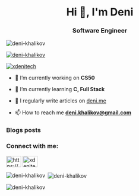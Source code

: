 <h1 align="center">Hi 👋, I'm Deni</h1>
<h3 align="center">Software Engineer</h3>

<p align="left"> <img src="https://komarev.com/ghpvc/?username=deni-khalikov&label=Profile%20views&color=0e75b6&style=flat" alt="deni-khalikov" /> </p>

<p align="left"> <a href="https://github.com/ryo-ma/github-profile-trophy"><img src="https://github-profile-trophy.vercel.app/?username=deni-khalikov" alt="deni-khalikov" /></a> </p>

<p align="left"> <a href="https://twitter.com/xdenitech" target="blank"><img src="https://img.shields.io/twitter/follow/xdenitech?logo=twitter&style=for-the-badge" alt="xdenitech" /></a> </p>

- 🔭 I’m currently working on **CS50**

- 🌱 I’m currently learning **C, Full Stack**

- 📝 I regularly write articles on [deni.me](deni.me)

- 📫 How to reach me **deni.khalikov@gmail.com**

### Blogs posts
<!-- BLOG-POST-LIST:START -->
<!-- BLOG-POST-LIST:END -->

<h3 align="left">Connect with me:</h3>
<p align="left">
<a href="https://dev.to/https://dev.to/denitech" target="blank"><img align="center" src="https://cdn.jsdelivr.net/npm/simple-icons@3.0.1/icons/dev-dot-to.svg" alt="https://dev.to/denitech" height="30" width="40" /></a>
<a href="https://twitter.com/xdenitech" target="blank"><img align="center" src="https://raw.githubusercontent.com/rahuldkjain/github-profile-readme-generator/master/src/images/icons/Social/twitter.svg" alt="xdenitech" height="30" width="40" /></a>
</p>


<p><img align="left" src="https://github-readme-stats.vercel.app/api/top-langs?username=deni-khalikov&show_icons=true&locale=en&layout=compact" alt="deni-khalikov" /></p>

<p>&nbsp;<img align="center" src="https://github-readme-stats.vercel.app/api?username=deni-khalikov&show_icons=true&locale=en" alt="deni-khalikov" /></p>

<p><img align="center" src="https://github-readme-streak-stats.herokuapp.com/?user=deni-khalikov&" alt="deni-khalikov" /></p>

